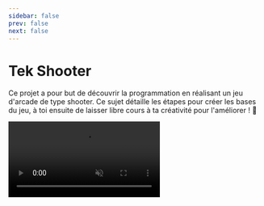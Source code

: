 ```yaml
---
sidebar: false
prev: false
next: false
---
```


# Tek Shooter

Ce projet a pour but de découvrir la programmation en réalisant un jeu d'arcade
de type shooter. Ce sujet détaille les étapes pour créer les bases du jeu, à
toi ensuite de laisser libre cours à ta créativité pour l'améliorer ! 🙌

<video src="/images/tek-shooter/tek-shooter.mp4" width="300" autoplay loop muted />

## Introduction

Lors de la réalisation de ce jeu, tu découvrira les concepts de base de la
programmation en langage [Python](https://python.org), un langage réputé pour
être idéal pour débuter dans le monde de la programmation.

Le jeu sera développé à l'aide de la bibliothèque
[Pyxel](https://github.com/kitao/pyxel), qui permet de réaliser des jeux
d'arcade en _pixel art_. **Pyxel est volontairement limité pour ressembler à une
console de jeu rétro**, impossible par exemple d'afficher plus de 16 couleurs à
l'écran.

::: tip Installation de Pyxel 👾
Pyxel est déjà installé sur les ordinateurs du Coding Club. Pour l'installer
sur ton ordinateur personnel et lancer ton jeu:

- Installez Python 3 depuis le site officiel: https://www.python.org/downloads/.
  Lors de l'installation, cochez la case _Add Python to PATH_.
- Installez Pyxel avec la commande `pip install -U pyxel`.

**[Documentation de Pyxel en français](https://github.com/kitao/pyxel/blob/main/docs/README.fr.md)**
:::

Crée un nouveau dossier pour votre projet, puis crée un fichier `shooter.py`
dans ce dossier. Nous recommandons d'éditeur le code à l'aide de
[VSCode](https://code.visualstudio.com/) et de son extension
[Python](https://marketplace.visualstudio.com/items?itemName=ms-python.python).

## Créer la fenêtre de jeu

Pour démarrer un jeu Pyxel, il est nécessaire de créer une fenêtre de jeu avec
une taille définie, puis d'indiquer à Pyxel comment afficher le jeu.

Les _fonctions_ permettent de rendre une section de code réutilisable. Pour
commencer, nous aurons besoin de définir deux fonctions:

- `update()` est appelée à chaque frame du jeu, et permet de **mettre à jour
  l'état du jeu**. C'est par exemple ici que nous devons gérer les interactions
  comme le fait d'appuyer sur une touche pour déplacer le joueur.
- `draw()` est appelée après `update()` et permet de **dessiner le jeu à
  l'écran**.

::: tip Boucle principale et _frames_ 🖌️

Un jeu est constitué d'une succession d'images, appelées _frames_ en anglais.
Par défaut, Pyxel affiche 30 images par secondes sur l'écran (_30 frames per
second = 30 fps_)

À chaque frame, **le jeu doit effectuer un certain nombre d'actions comme**:

- Calculer la nouvelle position des ennemis qui se déplacent tout seuls.
- Réagir aux commandes de l'utilisateur, comme déplacer le joueur.
- Créer une nouvelle image et l'afficher à l'écran.

Ces actions sont effectuées par les fonctions `update()` et `draw()`, qui sont
appelées par la boucle principale du jeu, gérée par Pyxel.
:::

Voici un exemple de code pour créer une fenêtre de jeu Pyxel:

```python
import pyxel  # On importe la bibliothèque Pyxel

# Fonction pour mettre à jour l'état du jeu
def update():
    # Quitter le jeu lorsque l'on clique sur Q
    if pyxel.btn(pyxel.KEY_Q):
      pyxel.quit()

# Fonction pour dessiner le jeu à l'écran
def draw():
  pyxel.cls(0) # Efface la fenêtre de jeu et la remplit de noir

pyxel.init(120, 160, title="Tek Shooter")  # On initialise la fenêtre avec une taille de 120x160 pixels
pyxel.run(update, draw)  # On lance la boucle principale du jeu
```

::: info
Tout ce qui est après le symbole `#` est un commentaire et ne change pas le
comportement du code. Tu n'avez pas besoin de les recopier dans ton fichier.
:::

Tu peux lancer le jeu en ouvrant un terminal et en tapant la commande:

```bash
python shooter.py
```

Félicitations, tu avez créé ton premier jeu avec Pyxel ! 🎮

### Utiliser des constantes

Bien que notre jeu soit très simple, il est déjà possible d'améliorer son code.
Tout au long de sa création, nous utilisons **de nombreux nombres qui ne
changeront pas pendant tout le jeu** (ce sont donc des _constantes_). Par
exemple, la taille de la fenêtre de jeu.

Pour rendre le code plus lisible, **il est fortement recommandé de nommer ces
nombres en utilisant des _variables_.** Par convention, les variables constantes
sont écrites en majuscules en Python.

```python{3-5,14-15}
import pyxel

# On définit nos variables constantes
GAME_WIDTH = 120  # [!code ++]
GAME_HEIGHT = 160  # [!code ++]

def update():
    if pyxel.btnp(pyxel.KEY_Q):
      pyxel.quit()

def draw():
  pyxel.cls(0)

# On remplace les nombres par le nom des variables
pyxel.init(GAME_WIDTH, GAME_HEIGHT, title="Tek Shooter")   # [!code ++]
pyxel.run(update, draw)
```

## Création des assets du jeu

Notre jeu a besoin d'un certain nombre d'_assets_ pour fonctionner, comme des
_sprites_ (images d'un élément du jeu) ou des sons. Pyxel propose un éditeur
pour les créer facilement.

Exécute la commande suivante pour ouvrir l'éditeur de Pyxel:

```bash
pyxel edit shooter
```

La barre du haut te permet de naviguer entre les différents éditeurs.
**N'oublie pas de sauvegarder tes modifications avec le bouton le plus à droite
avant de quitter.**

<div style="display: flex; flex-direction: row; gap: 20px;">
  <img src="/images/tek-shooter/image-editor.png" width="350" />
  <img src="/images/tek-shooter/sound-editor.png" width="350" />
</div>

### Création des sprites

Pour ce jeu, nous aurons besoin d'au minimum deux sprites: un pour le joueur et
un pour l'ennemi. Les sprites dans Pyxel on généralement une taille de 8x8
pixels, représentés par la grille sur l'éditeur.

Remarque que **les sprites sont créés sur une seule image**, numérotée 0
(visible en bas à droite de l'éditeur). Pyxel propose également une palette
limitée à 8 couleurs:

<img src="/images/tek-shooter/color-palette.png" />

Laisse libre cours à ta créativité pour créer tes sprites, mais n'oublie
pas que le principal est de créer le jeu. Des carrés de couleur basiques
suffisent amplement pour commencer. 🖌️

### Création des sons

Si tu le souhaite, **tu peux créer des sons pour le jeu**. Pour cela, rends-toi
sur l'avant-dernier outil de l'éditeur (dans la barre du haut) pour créer
différents sons.

Tu pourra ensuite composer plusieurs sons ensemble dans le dernier outil, qui
permet de créer une musique plus complexe:

<img src="/images/tek-shooter/music-editor.png" width="350" />

Tu peux revenir sur cela plus tard, n'y passe pas trop de temps. 🎵

### Importation des assets dans le jeu

L'éditeur sauvegarde les assets créés dans un fichier `shooter.pyxres`. Il faut
utiliser `pyxel.load()` pour importer ces assets dans le jeu.

```python
# ...

pyxel.load("shooter.pyxres")  # [!code ++]
pyxel.run(update, draw)
```

::: info
La ligne `pyxel.run()` **bloque le programme** en lançant la boucle principale.
Il est donc important de lancer `pyxel.load()` (ou tout autre fonction) avant
cette ligne, le code après ne sera pas exécuté tant que le jeu n'est pas fini.
:::

## Affichage des sprites

Nous pouvons désormais **afficher un sprite à l'écran** (par exemple le joueur),
en utilisant la fonction `pyxel.blt()`. Cette fonction doit être appelée dans
`draw()`, puisqu'elle affiche des éléments sur l'écran.

::: tip Définition de la fonction `blt()` 🔧

Voici la définition de la fonction `blt()`, que tu peux retrouver dans la
[documentation de
Pyxel](https://github.com/kitao/pyxel/blob/main/docs/README.fr.md):

```
blt(x, y, img, u, v, w, h, [colkey])
```

- `x` et `y` sont les coordonnées de la position du sprite dans la fenêtre.
- `img` est le numéro de l'image à afficher (normalement `0`).
- `u` et `v` sont les coordonnés du sprite dans l'image.
- `w` et `h` sont les dimensions du sprite.
- `colkey` (optionnel) permet de définir une couleur du sprite comme
  transparente (par exemple `0` pour le noir).

---

**Important:** les coordonnées ont toutes pour origine le coin supérieur gauche.

Par exemple, les coordonnées `x` et `y` seront celles du coin supérieur gauche.
:::

En modifiant notre fonction `draw()` comme suit, nous pouvons afficher le sprite
du joueur (en supposant qu'il soit le premier sprite de l'image):

```python
def draw():
  pyxel.cls(0)
  # Afficher le joueur
  pyxel.blt(0, 0, 0, 0, 0, 8, 8)  # [!code ++]
```

Si tu as aussi créé une musique, tu peux la lancer en exécutant la fonction
`pyxel.playm(0, loop=True)` juste avant de démarrer la boucle principale.

::: warning À toi de jouer ! 🤓

- Affiche le sprite du joueur en bas de la fenêtre (_en bonus, utilise les
  constantes `GAME_HEIGHT` et `GAME_WIDTH`_).
- Affiche le sprite de l'ennemi au milieu de la fenêtre.
- Essaie de remplacer certains nombres par des constantes (_par exemple, crée
  `SPRITE_WIDTH` et `SPRITE_HEIGHT`_).

:::

## Déplacement du joueur

Maintenant que nous avons affiché le joueur, il est temps de lui permettre de se
déplacer. Pour cela, **nous devons détecter lorsque l'utilisateur appuie sur
l'une des flèches de son clavier**, et ensuite **modifier la position du
joueur**.

Pour détecter l'appui d'une touche, nous pouvons utiliser une _condition_ et
la fonction `pyxel.btnp()`. Cela permet à une section de code d'être exécutée
uniquement si l'utilisateur appuie sur une touche.

```python
def update():
  # ...
  if pyxel.btnp(pyxel.KEY_LEFT):  # [!code ++]
    print("Flèche gauche appuyée")  # [!code ++]
```

La fonction `print()` est utilisée pour afficher le texte dans le terminal. Un
message devrait s'afficher si tu appuies sur la flèche gauche de ton clavier.

### Modifier la position du joueur

Jusqu'à présent, nous avons toujours affiché le joueur à la même position. Pour
lui permettre de se déplacer, **nous devons enregistrer sa position dans une
variable**.

Tout d'abord, crée deux variable `player_x` et `player_y` pour stocker la
position du joueur. Ces variables doivent être définies en dehors des fonctions
`update()` et `draw()` pour ne pas être réinitialisées à chaque frame.

Nous pouvons alors utiliser ces variables lors de l'affichage du joueur, plutôt
que définir des valeurs fixes.

```python
player_x = 0  # [!code ++]
player_y = 0  # [!code ++]

def update():
  # ...
  if pyxel.btnp(pyxel.KEY_LEFT):
    player_x -= 1  # [!code ++]

def draw():
  # ...
  pyxel.blt(player_x, player_y, 0, 0, 0, 8, 8)  # [!code ++]
```

::: details Conventions de nommage (avancé) 🤓

Tu remarquera que ces variables sont très similaires aux constantes que nous
avons définies précédemment, mais leur nom est en minuscules. **Il s'agit d'une
convention** pour indiquer qu'elles sont susceptibles de changer pendant le jeu.

Il y a de nombreuses _conventions_ de ce type en programmation, qui permettent
de rendre le code plus lisible et plus facile à comprendre. Mais cela ne change
en réalité rien à son comportement final.

:::

::: warning À toi de jouer ! 💪

- Ajoute les flèches directionnelles manquantes (`pyxel.KEY_RIGHT`,
  `pyxel.KEY_UP`, `pyxel.KEY_DOWN`).
- Teste différentes valeurs pour modifier la vitesse de la déplacement du joueur
  (_peut-être utiliser une constante `PLAYER_SPEED` ici? 😇_).

:::

## Déplacement de l'ennemi

Maintenant que notre joueur se déplace, pourquoi ne pas faire avancer l'ennemi
tout seul ? Pour cela, crééons une variable `enemy_x` et `enemy_y` pour stocker
sa position, et modifions notre `update()` pour déplacer l'ennemi.

```python
enemy_x = 0  # [!code ++]
enemy_y = 0  # [!code ++]

def update():
  # ...
  enemy_y += 1  # [!code ++]
```

::: warning Il manque quelque chose ? 😳

En ajoutant juste les lignes indiquées, l'ennemi ne se déplace toujours pas. À
toi de trouver pourquoi !
:::

## Ajouter plusieurs ennemis

Le jeu devrait désormais afficher un ennemi qui se déplace, ainsi que le joueur.
Pour le rendre _un peu plus_ amusant, il faudrait rajouter beaucoup plus
d'ennemis.

Pour faire cela, **il est nécessaire de modifier notre code pour qu'il utilise
des classes**. Au lieu de par exemple créer des dizaines de variables `enemy_x`
et `enemy_y`, nous pouvons créer une classe `Enemy` qui contient ces variables,
puis en créer des dizaines à la chaine.

Cette section introduit des concepts de programmation plus complexes, mais nous
en avons besoin pour continuer. N'hésite pas à demander de l'aide si tu ne
comprends pas tout.

::: info C'est quoi une classe ? 🧐

Une classe nous permet d'encapsuler le fonctionnement d'un élément de notre jeu
(par exemple un ennemi), et de le répliquer facilement plusieurs fois. **C'est une
sorte de modèle** qui nous permet créer des _objets_ à partir de la classe.

Comme un exemple est souvent plus concret:

```python
class Enemy:
  # De la magie noire (pour l'instant)

enemy1 = Enemy()
enemy2 = Enemy()
```

Ici, les variables `enemy1` et `enemy2` contiennent tous deux des objets créés à
partir de la même classe `Enemy`. On peut ainsi les modifier indépendamment à
partir du même code initial.

---

📥 **Propriétés (ou comment stocker des données dans une classe)**

Chacun de nos ennemis a besoin de stocker certaines informations qui lui sont
propres, comme sa position. Pour cela, nous pouvons lui attribuer des variables
appelées _propriétés_:

```python
class Enemy:
  def __init__(self, x = 0, y = 0):
    self.x = x
    self.y = y

enemy1 = Enemy(0, 0)
enemy2 = Enemy(10, 10)
```

Nous créons ici deux propriétés `x` et `y` pour stocker la position de l'ennemi,
puis deux instances de cette classe avec des positions initiales différentes.

---

📤 **Méthodes (ou comment faire des actions sur des objets)**

Pour faire des actions sur des objets, nous pouvons créer des méthodes. Il
s'agit de fonctions spéciales ayant accès aux propriétés d'un objet.

```python
class Enemy:
  def __init__(self, x = 0, y = 0):
    self.x = x
    self.y = y

  def update(self):
    self.y += 1

  def draw(self):
    pass

enemy1 = Enemy(0, 0)
enemy1.update()
```

Ici, nous avons créé une méthode `update()` qui modifie la position de l'ennemi,
puis nous l'appelons manuellement sur l'instance `enemy1`.
:::

### Afficher plusieurs ennemis

Crée une classe `Enemy` comme présenté ci-dessus. Cette classe à deux méthodes
`update()` et `draw()`, qui seront donc utilisées respectivement pour mettre à
jour et dessiner l'ennemi.

Au lieu de stocker individuellement les coordonnées de l'ennemi, nous pouvons
désormais utiliser une liste pour stocker un nombre inconnu d'ennemis.

::: details Les listes et boucles `for` 🔃

Les listes permettent de stocker plusieurs éléments à la suite. Par exemple,
voici une liste de nombres:

```python
numbers = [1, 2, 3, 4, 5]
```

Il est possible d'ajouter un élément à la liste en utilisant la méthode
`append()` (et oui, les listes sont des classes):

```python
numbers.append(6)
# La liste est maintenant [1, 2, 3, 4, 5, 6]
```

Pour effectuer une action sur _chaque élément_ de la liste, on utilise une boucle
`for`:

```python
# On affiche chaque élément de la liste
for number in numbers:
  print(number)
```

:::

Modifie ton code pour afficher deux ennemis en utilisant la nouvelle classe
`Enemy`:

```python
enemy_x = 0  # [!code --]
enemy_y = 0  # [!code --]
enemies = []  # [!code ++]

# Pour l'instant, on crée quelques ennemis manuellement
enemies.append(Enemy(0, 0))  # [!code ++]
enemies.append(Enemy(10, 10))  # [!code ++]

class Enemy:
  ...

def update():
  enemy_x = 0  # [!code --]

  # On met à jour tous les ennemis à l'aide d'une boucle
  for enemy in enemies:  # [!code ++]
    enemy.update()  # [!code ++]

def draw():
  for enemy in enemies:  # [!code ++]
    enemy.draw()  # [!code ++]

```

## Terminer le jeu

Si tu es arrivé jusque là bravo ! 👏 J'ai une bonne et une mauvaise nouvelle:

- La bonne nouvelle, **c'est que tu as toutes les cartes en main pour créer un
  incroyable jeu de shooter**. 👾
- La mauvaise nouvelle, c'est que j'ai _vraiment la flemme_ de continuer à
  écrire des instructions détaillées. Mais c'est maintenant que les choses
  intéressantes commencent pour toi, se débrouiller c'est la meilleure manière
  d'apprendre la programmation. 🤓

Pour t'aider à terminer, voici une liste de choses à faire. Bien sûr, n'hésite
pas à demander de l'aide, les encadrants du Coding Club sont là pour ça !

::: info Choses à faire 📝

- **Toujours plus de classes !** Essaie de modifier ton code pour que le joueur
  devienne une classe `Player` et le jeu une classe `Game`.
- **Apparition aléatoire des ennemis.** Crée des nouveaux ennemis toutes les _x_
  frames (avec `pyxel.frame_count` et l'opérateur `%`). Utilise `pyxel.rndi()`
  pour générer un position de départ aléatoire.
- **Tirer sur les ennemis.** Crée une nouvelle classe `Bullet` pour afficher un
  laser lancé par le joueur qui détruit tout ennemi sur son passage (_astuce:
  utilise la touche `pyxel.KEY_SPACE` et ajoute une propriété `is_alive` sur
  l'ennemi_).
- **Afficher le score.** Tu peux compter le score du joueur et l'afficher avec
  `pyxel.text()`.
- Faire une pause en jouant au jeu original
  [ici](https://kitao.github.io/pyxel/wasm/examples/09_shooter.html). 👾
  :::

::: info Fonctionnalités bonus en vrac 💪

- Un écran de victoire (avec le score du joueur).
- Un écran de début de jeu.
- De magnifiques effets sonores.
- Une animation de destruction des ennemis.
- Plusieurs types d'ennemis.
- Des ennemis qui lancent des missiles.
- Des power-ups pour le joueur.
- Un fond animé.
- Une sauvegarde des scores et un leaderboard.
- **Soit créatif !** 🖌️
  :::

---

_Ce sujet est adapté de l'exemple [09_shooter.py](https://github.com/kitao/pyxel/blob/f9346033d00a4ef083ba2650d5555780c51058c8/python/pyxel/examples/09_shooter.py) du projet Pyxel. Si tu est vraiment bloqué, tu peux y jeter un rapide coup d'œil 😉._

<div style="padding-top: 8rem; font-size: 0.5rem; opacity: 0.3;">
Personne ne lit les sujets jusqu'à la fin, est-ce vrai? Bref,
<a href="https://youtu.be/mbeC2w-uIEU" target="_blank">clique ici</a>
si tu lis ceci (pas de rickroll promis).
</div>
